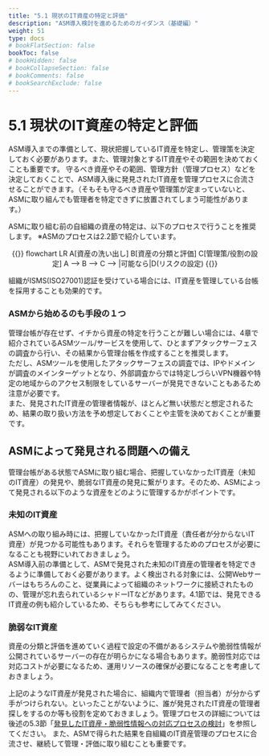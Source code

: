 ```yaml
---
title: "5.1 現状のIT資産の特定と評価"
description: "ASM導入検討を進めるためのガイダンス（基礎編）"
weight: 51
type: docs
# bookFlatSection: false
bookToc: false
# bookHidden: false
# bookCollapseSection: false
# bookComments: false
# bookSearchExclude: false
---
```

# 5.1 現状のIT資産の特定と評価

ASM導入までの準備として、現状把握しているIT資産を特定し、管理策を決定しておく必要があります。また、管理対象とするIT資産やその範囲を決めておくことも重要です。
守るべき資産やその範囲、管理方針（管理プロセス）などを決定しておくことで、ASM導入後に発見されたIT資産を管理プロセスに合流させることができます。（そもそも守るべき資産や管理策が定まっていないと、ASMに取り組んでも管理者を特定できずに放置されてしまう可能性があります。）

ASMに取り組む前の自組織の資産の特定は、以下のプロセスで行うことを推奨します。
※ASMのプロセスは2.2節で紹介しています。

<center>
{{<mermaid>}}
flowchart LR
    A[資産の洗い出し] 
    B[資産の分類と評価]
    C[管理策/役割の設定]
    A --> B --> C --> |可能なら|D(リスクの設定)
{{</mermaid>}}
</center>

組織がISMS(ISO27001)認証を受けている場合には、IT資産を管理している台帳を採用することも効果的です。

### ASMから始めるのも手段の１つ

管理台帳が存在せず、イチから資産の特定を行うことが難しい場合には、4章で紹介されているASMツール/サービスを使用して、ひとまずアタックサーフェスの調査から行い、その結果から管理台帳を作成することを推奨します。  
ただし、ASMツールを使用したアタックサーフェスの調査では、IPやドメインが調査のメインターゲットとなり、外部調査からでは特定しづらいVPN機器や特定の地域からのアクセス制限をしているサーバーが発見できないこともあるため注意が必要です。  
また、発見されたIT資産の管理者情報が、ほとんど無い状態だと想定されるため、結果の取り扱い方法を予め想定しておくことや主管を決めておくことが重要です。

## ASMによって発見される問題への備え

管理台帳がある状態でASMに取り組む場合、把握していなかったIT資産（未知のIT資産）の発見や、脆弱なIT資産の発見に繋がります。そのため、ASMによって発見される以下のような資産をどのように管理するかがポイントです。

### 未知のIT資産

ASMへの取り組み時には、把握していなかったIT資産（責任者が分からないIT資産）が見つかる可能性もあります。それらを管理するためのプロセスが必要になることも視野にいれておきましょう。  
ASM導入前の準備として、ASMで発見された未知のIT資産の管理者を特定できるように準備しておく必要があります。よく検出される対象には、公開Webサーバーはもちろんのこと、従業員によって組織のネットワークに接続されたものの、管理が忘れ去られているシャドーITなどがあります。4.1節では、発見できるIT資産の例も紹介しているため、そちらも参考にしてみてください。  

### 脆弱なIT資産

資産の分類と評価を進めていく過程で設定の不備があるシステムや脆弱性情報が公開されているサーバーの存在が明らかになる場合もあります。脆弱性対応では対応コストが必要になるため、運用リソースの確保が必要になることを考慮しておきましょう。  

上記のようなIT資産が発見された場合に、組織内で管理者（担当者）が分からず手がつけられない。といったことがないように、誰が発見されたIT資産の管理者探しをするのか等も役割を定めておきましょう。管理プロセスの詳細については後述の5.3節「[発見したIT資産・脆弱性情報への対応プロセスの検討](../section3)」を参照してください。
また、ASMで得られた結果を自組織のIT資産管理のプロセスに合流させ、継続して管理・評価に取り組むことも重要です。
